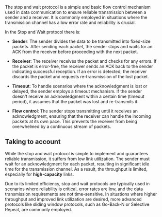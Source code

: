 The stop and wait protocol is a simple and basic flow control mechanism used in data communication to ensure reliable transmission between a sender and a receiver.
It is commonly employed in situations where the transmission channel has a low error rate and reliability is crucial.

In the Stop and Wait protocol there is:

* **Sender**: The sender divides the data to be transmitted into fixed-size packets.
After sending each packet, the sender stops and waits for an ACK from the receiver before proceeding with the next packet.

* **Receiver**: The receiver receives the packet and checks for any errors. If the packet is error-free, the receiver sends an ACK back to the sender indicating successful reception. If an error is detected, the receiver discards the packet and requests re-transmission of the lost packet.

* **Timeout**: To handle scenarios where the acknowledgment is lost or delayed, the sender employs a timeout mechanism. If the sender doesn't receive an acknowledgment within a certain time (timeout period), it assumes that the packet was lost and re-transmits it.

* **Flow control**: The sender stops transmitting until it receives an acknowledgment, ensuring that the receiver can handle the incoming packets at its own pace. This prevents the receiver from being overwhelmed by a continuous stream of packets.

## Taking to account

While the stop and wait protocol is simple to implement and guarantees reliable transmission, it suffers from low link utilization. 
The sender must wait for an acknowledgment for each packet, resulting in significant idle time for the transmission channel. 
As a result, the throughput is limited, especially for **high-capacity** links.

Due to its limited efficiency, stop and wait protocols are typically used in scenarios where reliability is critical, error rates are low, and the data transmission requirements are not time-sensitive. In situations where higher throughput and improved link utilization are desired, more advanced protocols like sliding window protocols, such as Go-Back-N or Selective Repeat, are commonly employed.